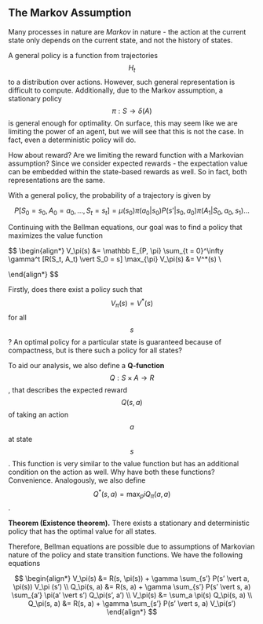 ## The Markov Assumption
Many processes in nature are *Markov* in nature - the action at the current state only depends on the current state, and not the history of states. 

A general policy is a function from trajectories $$H_t$$ to a distribution over actions. However, such general representation is difficult to compute. Additionally, due to the Markov assumption, a stationary policy $$\pi: S \to \delta(A)$$ is general enough for optimality. On surface, this may seem like we are limiting the power of an agent, but we will see that this is not the case. In fact, even a deterministic policy will do.

How about reward? Are we limiting the reward function with a Markovian assumption? Since we consider expected rewards - the expectation value can be embedded within the state-based rewards as well. So in fact, both representations are the same. 

With a general policy, the probability of a trajectory is given by

$$
P[S_0 = s_0, A_0 = a_0, \dots, S_t = s_t] = \mu(s_0) \pi(a_0 \vert s_0) P(s’ \vert s_0, a_0) \pi(A_1 \vert S_0, a_0, s_1) \dots 
$$

Continuing with the Bellman equations, our goal was to find a policy that maximizes the value function

$$
\begin{align*}
V_\pi(s) &= \mathbb E_{P, \pi} \sum_{t = 0}^\infty \gamma^t [R(S_t, A_t) \vert S_0 = s]
\max_{\pi} V_\pi(s) &= V^*(s) \\

\end{align*}
$$ 

Firstly, does there exist a policy such that $$V_\pi(s) = V^*(s)$$ for all $$s$$? An optimal policy for a particular state is guaranteed because of compactness, but is there such a policy for all states?

To aid our analysis, we also define a **Q-function** $$Q: S \times A \to R$$, that describes the expected reward $$Q(s, a)$$ of taking an action $$a$$ at state $$s$$. This function is very similar to the value function but has an additional condition on the action as well. Why have both these functions? Convenience. Analogously, we also define $$Q^*(s, a) = \max_pi Q_\pi (a, a)$$. 

**Theorem (Existence theorem).** There exists a stationary and deterministic policy that has the optimal value for all states.

Therefore, Bellman equations are possible due to assumptions of Markovian nature of the policy and state transition functions. We have the following equations

$$
\begin{align*}
V_\pi(s) &= R(s, \pi(s)) + \gamma \sum_{s’} P(s’ \vert a, \pi(s)) V_\pi (s’) \\
Q_\pi(s, a) &= R(s, a) + \gamma \sum_{s’} P(s’ \vert s, a) \sum_{a’} \pi(a’ \vert s’) Q_\pi(s’, a’) \\
V_\pi(s) &= \sum_a \pi(s) Q_\pi(s, a) \\
Q_\pi(s, a) &= R(s, a) + \gamma \sum_{s’} P(s’ \vert s, a) V_\pi(s’)
\end{align*}
$$

